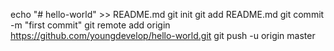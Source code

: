 echo "# hello-world" >> README.md
git init
git add README.md
git commit -m "first commit"
git remote add origin https://github.com/youngdevelop/hello-world.git
git push -u origin master

